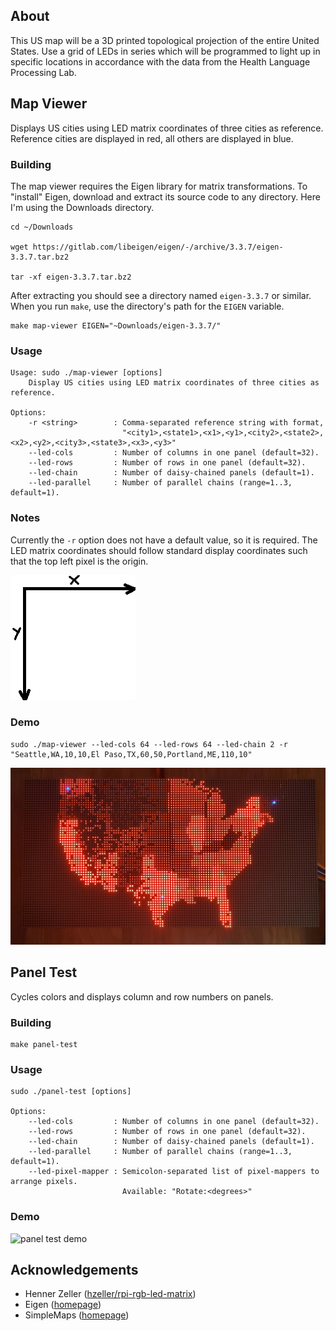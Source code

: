 ## About

This US map will be a 3D printed topological projection of the entire United States. Use a grid of LEDs in series which will be programmed to light up in specific locations in accordance with the data from the Health Language Processing Lab.

## Map Viewer

Displays US cities using LED matrix coordinates of three cities as reference. Reference cities are displayed in red, all others are displayed in blue.

### Building

The map viewer requires the Eigen library for matrix transformations. To "install" Eigen, download and extract its source code to any directory. Here I'm using the Downloads directory.

```
cd ~/Downloads

wget https://gitlab.com/libeigen/eigen/-/archive/3.3.7/eigen-3.3.7.tar.bz2

tar -xf eigen-3.3.7.tar.bz2
```

After extracting you should see a directory named `eigen-3.3.7` or similar. When you run `make`, use the directory's path for the `EIGEN` variable.

```
make map-viewer EIGEN="~Downloads/eigen-3.3.7/"
```

### Usage

```
Usage: sudo ./map-viewer [options]
    Display US cities using LED matrix coordinates of three cities as reference.

Options:
    -r <string>        : Comma-separated reference string with format,
                         "<city1>,<state1>,<x1>,<y1>,<city2>,<state2>,<x2>,<y2>,<city3>,<state3>,<x3>,<y3>"
    --led-cols         : Number of columns in one panel (default=32).
    --led-rows         : Number of rows in one panel (default=32).
    --led-chain        : Number of daisy-chained panels (default=1).
    --led-parallel     : Number of parallel chains (range=1..3, default=1).
```

### Notes

Currently the `-r` option does not have a default value, so it is required. The LED matrix coordinates should follow standard display coordinates such that the top left pixel is the origin.

![axes](img/axes.png)


### Demo

```
sudo ./map-viewer --led-cols 64 --led-rows 64 --led-chain 2 -r "Seattle,WA,10,10,El Paso,TX,60,50,Portland,ME,110,10"
```

![map viewer demo](img/map-viewer-demo.jpg)


## Panel Test

Cycles colors and displays column and row numbers on panels.

### Building

```
make panel-test
```

### Usage

```
sudo ./panel-test [options]

Options:
    --led-cols         : Number of columns in one panel (default=32).
    --led-rows         : Number of rows in one panel (default=32).
    --led-chain        : Number of daisy-chained panels (default=1).
    --led-parallel     : Number of parallel chains (range=1..3, default=1).
    --led-pixel-mapper : Semicolon-separated list of pixel-mappers to arrange pixels. 
                         Available: "Rotate:<degrees>" 
```

### Demo

![panel test demo](img/panel-test-demo.gif)

## Acknowledgements

* Henner Zeller ([hzeller/rpi-rgb-led-matrix](https://github.com/hzeller/rpi-rgb-led-matrix))
* Eigen ([homepage](http://eigen.tuxfamily.org/index.php?title=Main_Page))
* SimpleMaps ([homepage](https://simplemaps.com/data/us-cities))